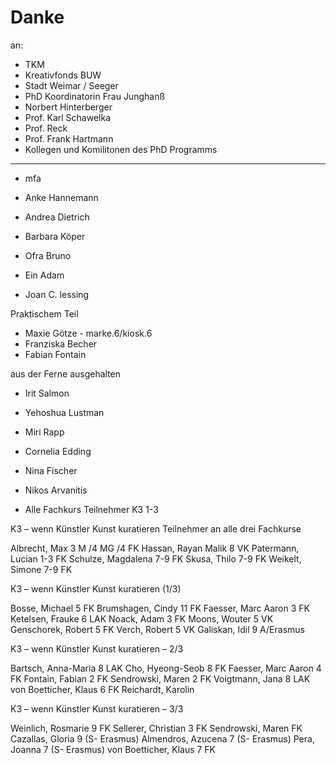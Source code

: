 # Danke

an:

* TKM
* Kreativfonds BUW
* Stadt Weimar / Seeger
* PhD Koordinatorin Frau Junghanß
* Norbert Hinterberger
* Prof. Karl Schawelka
* Prof. Reck
* Prof. Frank Hartmann
* Kollegen und Komilitonen des PhD Programms

---
* mfa

* Anke Hannemann
* Andrea Dietrich
* Barbara Köper
* Ofra Bruno
* Ein Adam
* Joan C. lessing

Praktischem Teil
* Maxie Götze -  marke.6/kiosk.6
* Franziska Becher
* Fabian Fontain 

aus der Ferne ausgehalten
* Irit Salmon
* Yehoshua Lustman
* Miri Rapp
* Cornelia Edding
* Nina Fischer
* Nikos Arvanitis


* Alle Fachkurs Teilnehmer K3 1-3

K3 – wenn Künstler Kunst kuratieren Teilnehmer an alle drei Fachkurse

Albrecht, Max 3 M /4 MG /4 FK
Hassan, Rayan Malik 8 VK
Patermann, Lucian 1-3 FK
Schulze, Magdalena 7-9 FK
Skusa, Thilo 7-9 FK
Weikelt, Simone 7-9 FK




K3 – wenn Künstler Kunst kuratieren (1/3)

Bosse, Michael 5 FK
Brumshagen, Cindy 11 FK
Faesser, Marc Aaron 3 FK
Ketelsen, Frauke 6 LAK
Noack, Adam 3 FK
Moons, Wouter 5 VK
Genschorek, Robert  5 FK
Verch, Robert 5 VK
Galiskan, Idil 9 A/Erasmus



K3 – wenn Künstler Kunst kuratieren – 2/3

Bartsch, Anna-Maria 8 LAK
Cho, Hyeong-Seob 8 FK
Faesser, Marc Aaron 4 FK
Fontain, Fabian 2 FK
Sendrowski, Maren 2 FK
Voigtmann, Jana 8 LAK
von Boetticher, Klaus 6 FK
Reichardt, Karolin


K3 – wenn Künstler Kunst kuratieren – 3/3


Weinlich, Rosmarie 9 FK
Sellerer, Christian 3 FK
Sendrowski, Maren FK
Cazallas, Gloria 9 (S- Erasmus)
Almendros, Azucena 7 (S- Erasmus)
Pera, Joanna 7 (S- Erasmus)
von Boetticher, Klaus 7 FK



